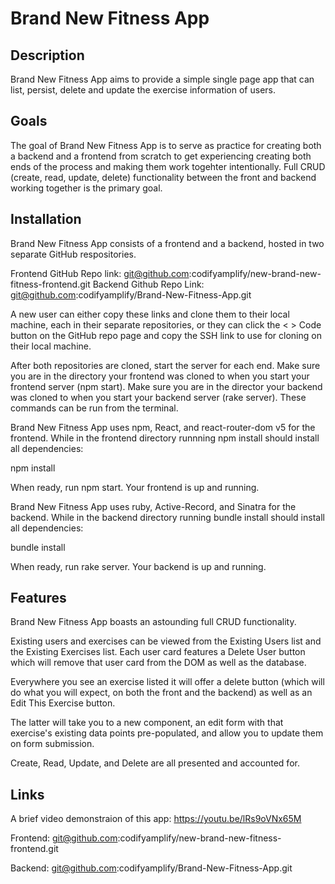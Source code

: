 # Brand New Fitness App

## Description

Brand New Fitness App aims to provide a simple single page app that can list, persist, delete and update the exercise information of users.

## Goals

The goal of Brand New Fitness App is to serve as practice for creating both a backend and a frontend from scratch to get experiencing creating both ends of the process and making them work togehter intentionally. Full CRUD (create, read, update, delete) functionality between the front and backend working together is the primary goal.

## Installation

Brand New Fitness App consists of a frontend and a backend, hosted in two separate GitHub respositories.

Frontend GitHub Repo link: git@github.com:codifyamplify/new-brand-new-fitness-frontend.git
Backend Github Repo Link: git@github.com:codifyamplify/Brand-New-Fitness-App.git

A new user can either copy these links and clone them to their local machine, each in their separate repositories, or they can click the < > Code button on the GitHub repo page and copy the SSH link to use for cloning on their local machine.

After both repositories are cloned, start the server for each end. Make sure you are in the directory your frontend was cloned to when you start your frontend server (npm start). Make sure you are in the director your backend was cloned to when you start your backend server (rake server). These commands can be run from the terminal.

Brand New Fitness App uses npm, React, and react-router-dom v5 for the frontend. While in the frontend directory runnning npm install should install all dependencies:

npm install

When ready, run npm start. Your frontend is up and running.

Brand New Fitness App uses ruby, Active-Record, and Sinatra for the backend. While in the backend directory running bundle install should install all dependencies:

bundle install

When ready, run rake server. Your backend is up and running.

## Features

Brand New Fitness App boasts an astounding full CRUD functionality.

Existing users and exercises can be viewed from the Existing Users list and the Existing Exercises list.
Each user card features a Delete User button which will remove that user card from the DOM as well as the database.

Everywhere you see an exercise listed it will offer a delete button (which will do what you will expect, on both the front and the backend) as well as an Edit This Exercise button.

The latter will take you to a new component, an edit form with that exercise's existing data points pre-populated, and allow you to update them on form submission.

Create, Read, Update, and Delete are all presented and accounted for.

## Links

A brief video demonstraion of this app:
https://youtu.be/lRs9oVNx65M

Frontend: git@github.com:codifyamplify/new-brand-new-fitness-frontend.git

Backend: git@github.com:codifyamplify/Brand-New-Fitness-App.git